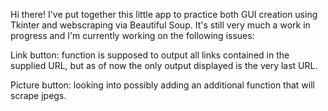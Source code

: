 Hi there! I've put together this little app to practice both GUI creation using Tkinter and webscraping via Beautiful Soup. 
It's still very much a work in progress and I'm currently working on the following issues:

Link button: function is supposed to output all links contained in the supplied URL, but as of now the only output displayed is the very last URL.


Picture button: looking into possibly adding an additional function that will scrape jpegs.